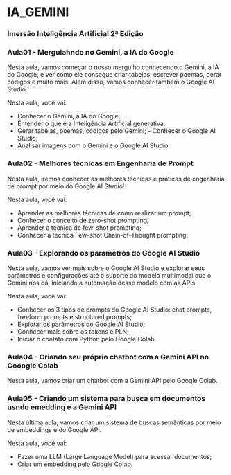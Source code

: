 # IA_GEMINI

### Imersão Inteligência Artificial 2ª Edição

### Aula01 - Mergulahndo no Gemini, a IA do Google

Nesta aula, vamos começar o nosso mergulho conhecendo o Gemini, a IA do Google, e ver como ele consegue criar tabelas, escrever poemas, gerar códigos e muito mais. Além disso, vamos conhecer também o Google AI Studio.

Nesta aula, você vai:

- Conhecer o Gemini, a IA do Google;
- Entender o que é a Inteligência Artificial generativa;
- Gerar tabelas, poemas, códigos pelo Gemini; - Conhecer o Google AI Studio;
- Analisar imagens com o Gemini e o Google AI Studio.

### Aula02 - Melhores técnicas em Engenharia de Prompt

Nesta aula, iremos conhecer as melhores técnicas e práticas de engenharia de prompt por meio do Google AI Studio!

Nesta aula, você vai:

- Aprender as melhores técnicas de como realizar um prompt;
- Conhecer o conceito de zero-shot prompting;
- Aprender a técnica de few-shot prompting;
- Conhecer a técnica Few-shot Chain-of-Thought prompting.

### Aula03 - Explorando os parametros do Google AI Studio

Nesta aula, vamos ver mais sobre o Google AI Studio e explorar seus parâmetros e configurações até o suporte do modelo multimodal que o Gemini nos dá, iniciando a automação desse modelo com as APIs.

Nesta aula, você vai:

- Conhecer os 3 tipos de prompts do Google AI Studio: chat prompts, freeform prompts e structured prompts;
- Explorar os parâmetros do Google AI Studio;
- Conhecer mais sobre os tokens e PLN;
- Iniciar o contato com Python pelo Google Colab.

### Aula04 - Criando seu próprio chatbot com a Gemini API no Gooogle Colab

Nesta aula, vamos criar um chatbot com a Gemini API pelo Google Colab.

### Aula05 - Criando um sistema para busca em documentos usndo emedding e a Gemini API

Nesta última aula, vamos criar um sistema de buscas semânticas por meio de embeddings e do Google API.

Nesta aula, você vai:

- Fazer uma LLM (Large Language Model) para acessar documentos;
- Criar um embedding pelo Google Colab.
